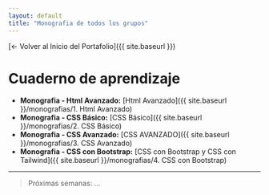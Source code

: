 ```yaml
---
layout: default
title: "Monografia de todos los grupos"
---
```

[← Volver al Inicio del Portafolio]({{ site.baseurl }})
# Cuaderno de aprendizaje
- **Monografia - Html Avanzado:** [Html Avanzado]({{ site.baseurl }}/monografias/1. Html Avanzado)
- **Monografia - CSS Básico:** [CSS Básico]({{ site.baseurl }}/monografias/2. CSS Básico)
- **Monografia - CSS Avanzado:** [CSS AVANZADO]({{ site.baseurl }}/monografias/3. CSS Avanzado)
- **Monografia - CSS con Bootstrap:** [CSS con Bootstrap y CSS con Tailwind]({{ site.baseurl }}/monografias/4. CSS con Bootstrap)

---

> Próximas semanas: ...

